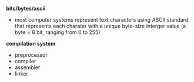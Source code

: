 **bits/bytes/ascii**
- most computer systems represent text characters using ASCII standard that represents each charater with a unique byte-size interger value (a byte = 8 bit, ranging from 0 to 255)
  
**compilation system**
- preprocessor
- compiler
- assembler
- linker

